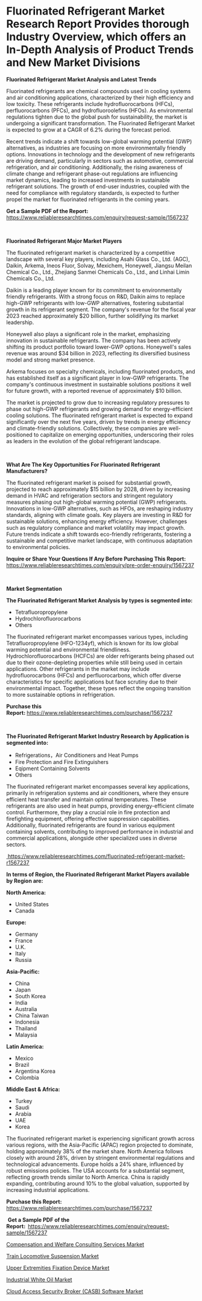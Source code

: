 <p><h1>Fluorinated Refrigerant Market Research Report Provides thorough Industry Overview, which offers an In-Depth Analysis of Product Trends and New Market Divisions</h1></p><p><strong>Fluorinated Refrigerant Market Analysis and Latest Trends</strong></p>
<p><p>Fluorinated refrigerants are chemical compounds used in cooling systems and air conditioning applications, characterized by their high efficiency and low toxicity. These refrigerants include hydrofluorocarbons (HFCs), perfluorocarbons (PFCs), and hydrofluoroolefins (HFOs). As environmental regulations tighten due to the global push for sustainability, the market is undergoing a significant transformation. The Fluorinated Refrigerant Market is expected to grow at a CAGR of 6.2% during the forecast period. </p><p>Recent trends indicate a shift towards low-global warming potential (GWP) alternatives, as industries are focusing on more environmentally friendly options. Innovations in technology and the development of new refrigerants are driving demand, particularly in sectors such as automotive, commercial refrigeration, and air conditioning. Additionally, the rising awareness of climate change and refrigerant phase-out regulations are influencing market dynamics, leading to increased investments in sustainable refrigerant solutions. The growth of end-user industries, coupled with the need for compliance with regulatory standards, is expected to further propel the market for fluorinated refrigerants in the coming years.</p></p>
<p><strong>Get a Sample PDF of the Report:&nbsp;</strong> <a href="https://www.reliableresearchtimes.com/enquiry/request-sample/1567237">https://www.reliableresearchtimes.com/enquiry/request-sample/1567237</a></p>
<p>&nbsp;</p>
<p><strong>Fluorinated Refrigerant Major Market Players</strong></p>
<p><p>The fluorinated refrigerant market is characterized by a competitive landscape with several key players, including Asahi Glass Co., Ltd. (AGC), Daikin, Arkema, Ineos Fluor, Solvay, Mexichem, Honeywell, Jiangsu Meilan Chemical Co., Ltd., Zhejiang Sanmei Chemicals Co., Ltd., and Linhai Limin Chemicals Co., Ltd. </p><p>Daikin is a leading player known for its commitment to environmentally friendly refrigerants. With a strong focus on R&D, Daikin aims to replace high-GWP refrigerants with low-GWP alternatives, fostering substantial growth in its refrigerant segment. The company's revenue for the fiscal year 2023 reached approximately $20 billion, further solidifying its market leadership.</p><p>Honeywell also plays a significant role in the market, emphasizing innovation in sustainable refrigerants. The company has been actively shifting its product portfolio toward lower-GWP options. Honeywell's sales revenue was around $34 billion in 2023, reflecting its diversified business model and strong market presence.</p><p>Arkema focuses on specialty chemicals, including fluorinated products, and has established itself as a significant player in low-GWP refrigerants. The company's continuous investment in sustainable solutions positions it well for future growth, with a reported revenue of approximately $10 billion.</p><p>The market is projected to grow due to increasing regulatory pressures to phase out high-GWP refrigerants and growing demand for energy-efficient cooling solutions. The fluorinated refrigerant market is expected to expand significantly over the next five years, driven by trends in energy efficiency and climate-friendly solutions. Collectively, these companies are well-positioned to capitalize on emerging opportunities, underscoring their roles as leaders in the evolution of the global refrigerant landscape.</p></p>
<p>&nbsp;</p>
<p><strong>What Are The Key Opportunities For Fluorinated Refrigerant Manufacturers?</strong></p>
<p><p>The fluorinated refrigerant market is poised for substantial growth, projected to reach approximately $15 billion by 2028, driven by increasing demand in HVAC and refrigeration sectors and stringent regulatory measures phasing out high-global warming potential (GWP) refrigerants. Innovations in low-GWP alternatives, such as HFOs, are reshaping industry standards, aligning with climate goals. Key players are investing in R&D for sustainable solutions, enhancing energy efficiency. However, challenges such as regulatory compliance and market volatility may impact growth. Future trends indicate a shift towards eco-friendly refrigerants, fostering a sustainable and competitive market landscape, with continuous adaptation to environmental policies.</p></p>
<p><strong>Inquire or Share Your Questions If Any Before Purchasing This Report:</strong> <a href="https://www.reliableresearchtimes.com/enquiry/pre-order-enquiry/1567237">https://www.reliableresearchtimes.com/enquiry/pre-order-enquiry/1567237</a></p>
<p>&nbsp;</p>
<p><strong>Market Segmentation</strong></p>
<p><strong>The Fluorinated Refrigerant Market Analysis by types is segmented into:</strong></p>
<p><ul><li>Tetrafluoropropylene</li><li>Hydrochlorofluorocarbons</li><li>Others</li></ul></p>
<p><p>The fluorinated refrigerant market encompasses various types, including Tetrafluoropropylene (HFO-1234yf), which is known for its low global warming potential and environmental friendliness. Hydrochlorofluorocarbons (HCFCs) are older refrigerants being phased out due to their ozone-depleting properties while still being used in certain applications. Other refrigerants in the market may include hydrofluorocarbons (HFCs) and perfluorocarbons, which offer diverse characteristics for specific applications but face scrutiny due to their environmental impact. Together, these types reflect the ongoing transition to more sustainable options in refrigeration.</p></p>
<p><strong>Purchase this Report:&nbsp;</strong><a href="https://www.reliableresearchtimes.com/purchase/1567237">https://www.reliableresearchtimes.com/purchase/1567237</a></p>
<p>&nbsp;</p>
<p><strong>The Fluorinated Refrigerant Market Industry Research by Application is segmented into:</strong></p>
<p><ul><li>Refrigerations，Air Conditioners and Heat Pumps</li><li>Fire Protection and Fire Extinguishers</li><li>Eqipment Containing Solvents</li><li>Others</li></ul></p>
<p><p>The fluorinated refrigerant market encompasses several key applications, primarily in refrigeration systems and air conditioners, where they ensure efficient heat transfer and maintain optimal temperatures. These refrigerants are also used in heat pumps, providing energy-efficient climate control. Furthermore, they play a crucial role in fire protection and firefighting equipment, offering effective suppression capabilities. Additionally, fluorinated refrigerants are found in various equipment containing solvents, contributing to improved performance in industrial and commercial applications, alongside other specialized uses in diverse sectors.</p></p>
<p><a href="https://www.reliableresearchtimes.com/fluorinated-refrigerant-market-r1567237">&nbsp;https://www.reliableresearchtimes.com/fluorinated-refrigerant-market-r1567237</a></p>
<p><strong>In terms of Region, the Fluorinated Refrigerant Market Players available by Region are:</strong></p>
<p>
    <p> <strong> North America: </strong>
        <ul>
            <li>United States</li>
            <li>Canada</li>
        </ul>
        </p> 
    <p> <strong> Europe: </strong>
        <ul>
            <li>Germany</li>
            <li>France</li>
            <li>U.K.</li>
            <li>Italy</li>
            <li>Russia</li>
        </ul>
        </p> 
    <p> <strong> Asia-Pacific: </strong>
        <ul>
            <li>China</li>
            <li>Japan</li>
            <li>South Korea</li>
            <li>India</li>
            <li>Australia</li>
            <li>China Taiwan</li>
            <li>Indonesia</li>
            <li>Thailand</li>
            <li>Malaysia</li>
        </ul>
        </p> 
    <p> <strong> Latin America: </strong>
        <ul>
            <li>Mexico</li>
            <li>Brazil</li>
            <li>Argentina Korea</li>
            <li>Colombia</li>
        </ul>
        </p> 
    <p> <strong> Middle East & Africa: </strong>
        <ul>
            <li>Turkey</li>
            <li>Saudi</li>
            <li>Arabia</li>
            <li>UAE</li>
            <li>Korea</li>
        </ul>
    </p>
    </p>
<p><p>The fluorinated refrigerant market is experiencing significant growth across various regions, with the Asia-Pacific (APAC) region projected to dominate, holding approximately 38% of the market share. North America follows closely with around 28%, driven by stringent environmental regulations and technological advancements. Europe holds a 24% share, influenced by robust emissions policies. The USA accounts for a substantial segment, reflecting growth trends similar to North America. China is rapidly expanding, contributing around 10% to the global valuation, supported by increasing industrial applications.</p></p>
<p><strong>Purchase this Report: </strong><a href="https://www.reliableresearchtimes.com/purchase/1567237">https://www.reliableresearchtimes.com/purchase/1567237</a></p>
<p>&nbsp;<strong>Get a Sample PDF of the Report:&nbsp;&nbsp;</strong><a href="https://www.reliableresearchtimes.com/enquiry/request-sample/1567237">https://www.reliableresearchtimes.com/enquiry/request-sample/1567237</a></p>
<p><strong></strong></p>
<p><p><a href="https://medium.com/@richgillespie90/compensation-and-welfare-consulting-services-market-a-global-and-regional-analysis-focus-on-812036b41419">Compensation and Welfare Consulting Services Market</a></p><p><a href="https://medium.com/@richgillespie90/market-forecast-global-train-locomotive-suspension-trends-and-impact-analysis-2024-2031-by-b62614e5cc67?postPublishedType=repub">Train Locomotive Suspension Market</a></p><p><a href="https://github.com/nathandecarvalho/Market-Research-Report-List-5/blob/main/upper-extremities-fixation-device-market.md">Upper Extremities Fixation Device Market</a></p><p><a href="https://www.linkedin.com/pulse/future-insights-industrial-white-oil-market-trends-regional-rnjoe?trackingId=3VSN2dVrRu%2Bd%2F9%2F1UziIyg%3D%3D">Industrial White Oil Market</a></p><p><a href="https://issuu.com/reportprime-2/docs/cloud-access-security-broker-casb-s_71b9712e1323ba">Cloud Access Security Broker (CASB) Software Market</a></p></p>